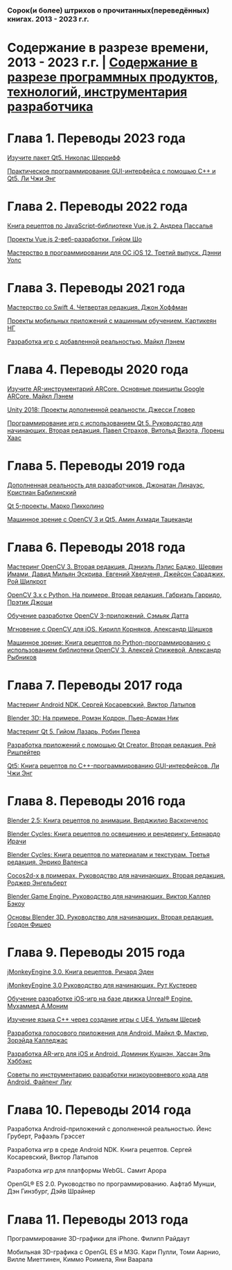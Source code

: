 ### Сорок(и более) штрихов о прочитанных(переведённых) книгах. 2013 - 2023 г.г.


# Содержание в разрезе времени, 2013 - 2023 г.г. | [Содержание в разрезе программных продуктов, технологий, инструментария разработчика](README_tools.md)

# Глава 1. Переводы 2023 года
[Изучите пакет Qt5. Николас Шеррифф](README_43.md)

[Практическое программирование GUI-интерфейса с помощью C++ и Qt5. Ли Чжи Энг](README_42.md)


# Глава 2. Переводы 2022 года
[Книга рецептов по JavaScript-библиотеке Vue.js 2. Андреа Пассалья](README_41.md)

[Проекты Vue.js 2-веб-разработки. Гийом Шо](README_40.md)

[Мастерство в программировании для ОС iOS 12. Третий выпуск. Дэнни Уолс](README_39.md)


# Глава 3. Переводы 2021 года
[Мастерство со Swift 4. Четвертая редакция. Джон Хоффман](README_38.md)

[Проекты мобильных приложений с машинным обучением. Картикеян НГ](README_37.md)

[Разработка игр с добавленной реальностью. Майкл Лэнем](README_36.md)


# Глава 4. Переводы 2020 года
[Изучите AR-инструментарий ARCore. Основные принципы Google ARCore. Майкл Лэнем](README_35.md)

[Unity 2018: Проекты дополненной реальности. Джесси Гловер](README_34.md)

[Программирование игр  с использованием Qt 5. Руководство для начинающих. Вторая редакция. Павел Страхов, Витольд Визота, Лоренц Хаас](README_33.md)

# Глава 5. Переводы 2019 года
[Дополненная реальность для разработчиков. Джонатан Линауэс, Кристиан Бабилинский](README_32.md)

[Qt 5-проекты. Марко Пикколино](README_31.md)

[Машинное зрение с OpenCV 3 и Qt5. Амин Ахмади Тацеканди](README_30.md)

# Глава 6. Переводы 2018 года
[Мастеринг OpenCV 3. Вторая редакция. Дэниэль Лэлис Баджо, Шервин Имами, Давид Мильян Эскрива, Евгений Хведченя, Джейсон Сараджих, Рой Шилкрот](README_29.md)

[OpenCV 3.x с Python. На примере. Вторая редакция. Габриэль Гарридо, Прэтик Джоши](README_28.md)

[Обучение разработке OpenCV 3-приложений. Сэмьяк Датта](README_27.md)

[Мгновение с OpenCV для iOS. Кирилл Корняков, Александр Шишков](README_26.md)

[Машинное зрение: Книга рецептов по Python-программированию с использованием библиотеки OpenCV 3. Алексей Спижевой, Александр Рыбников](README_25.md)


# Глава 7. Переводы 2017 года
[Мастеринг Android NDK. Сергей Косаревский, Виктор Латыпов](README_24.md)

[Blender 3D: На примере. Ромэн Кодрон, Пьер-Арман Ник](README_23.md)

[Мастеринг Qt 5. Гийом Лазарь, Робин Пенеа](README_22.md)

[Разработка приложений с помощью Qt Creator. Вторая редакция. Рей Ришпейтер](README_21.md)

[Qt5: Книга рецептов по C++-программированию GUI-интерфейсов. Ли Чжи Энг](README_20.md)


# Глава 8. Переводы 2016 года
[Blender 2.5: Книга рецептов по анимации. Вирджилио Васкончелос](README_19.md)

[Blender Cycles: Книга рецептов по освещению и рендерингу. Бернардо Ирачи](README_18.md)

[Blender Cycles: Книга рецептов по материалам и текстурам. Третья редакция. Энрико Валенса](README_17.md)

[Cocos2d-x в примерах. Руководство для начинающих. Вторая редакция. Роджер Энгельберт](README_16.md)

[Blender Game Engine. Руководство для начинающих. Виктор Каллер Бэкоу](README_15.md)

[Основы Blender 3D. Руководство для начинающих. Вторая редакция. Гордон Фишер](README_14.md)


# Глава 9. Переводы 2015 года
[jMonkeyEngine 3.0. Книга рецептов. Ричард Эден](README_13.md)

[jMonkeyEngine 3.0 Руководство для начинающих. Рут Кустерер](README_12.md)

[Обучение разработке iOS-игр на базе движка Unreal® Engine. Мухаммед А.Моним](README_11.md)

[Изучение языка C++ через создание игры с UE4. Уильям Шериф](README_10.md)

[Разработка голосового приложения для Android. Майкл Ф. Мактир, Зорэйда Калледжас](README_09.md)

[Разработка AR-игр для iOS и Android. Доминик Кушнэн, Хассан Эль Хэббэкс](README_08.md)

[Советы по инструментарию разработки низкоуровневого кода для Android. Файпенг Лиу](README_07.md)


# Глава 10. Переводы 2014 года
Разработка Android-приложений с дополненной реальностью. Йенс Груберт,  Рафаэль Грэссет

Разработка игр в среде Android NDK. Книга рецептов. Сергей Косаревский, Виктор Латыпов

Разработка игр для платформы WebGL. Самит Арора

OpenGL® ES 2.0. Руководство по программированию. Аафтаб Мунши, Дэн Гинзбург, Дэйв Шрайнер


# Глава 11. Переводы 2013 года
Программирование 3D-графики для iPhone. Филипп Райдаут

Мобильная 3D-графика с OpenGL ES и M3G. 
Кари Пулли, Томи Аарнио, Вилле Миеттинен, Киммо Роимела, Яни Ваарала
